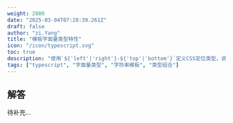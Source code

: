 ```yaml
---
weight: 2800
date: "2025-03-04T07:28:39.261Z"
draft: false
author: "zi.Yang"
title: "模板字面量类型特性"
icon: "/icon/typescript.svg"
toc: true
description: "使用`${'left'|'right'}-${'top'|'bottom'}`定义CSS定位类型，说明模板字面量类型如何增强字符串字面量类型的组合表达能力"
tags: ["typescript", "字面量类型", "字符串模板", "类型组合"]
---
```


## 解答

待补充...
